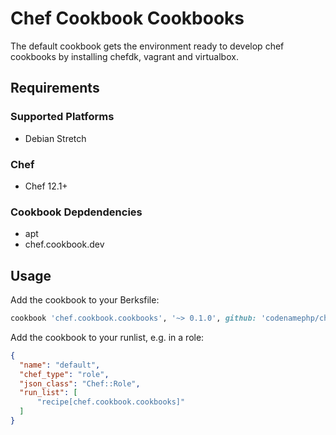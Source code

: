 # Chef Cookbook Cookbooks

The default cookbook gets the environment ready to develop chef cookbooks by installing chefdk, vagrant and virtualbox.

## Requirements

### Supported Platforms

- Debian Stretch

### Chef

- Chef 12.1+

### Cookbook Depdendencies

- apt
- chef.cookbook.dev

## Usage

Add the cookbook to your Berksfile:

```ruby
cookbook 'chef.cookbook.cookbooks', '~> 0.1.0', github: 'codenamephp/chef.cookbook.cookbooks'
```

Add the cookbook to your runlist, e.g. in a role:

```json
{
  "name": "default",
  "chef_type": "role",
  "json_class": "Chef::Role",
  "run_list": [
	  "recipe[chef.cookbook.cookbooks]"
  ]
}
```
